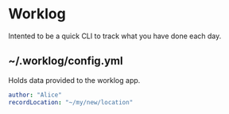 # Worklog

Intented to be a quick CLI to track what you have done each day.

## ~/.worklog/config.yml

Holds data provided to the worklog app.

``` yml
author: "Alice"
recordLocation: "~/my/new/location"
```
